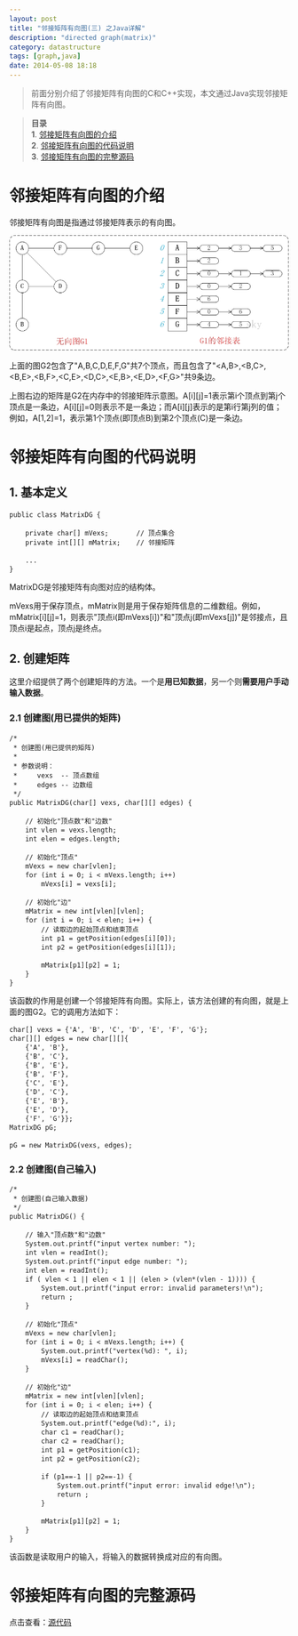 ```yaml
---
layout: post
title: "邻接矩阵有向图(三) 之Java详解"
description: "directed graph(matrix)"
category: datastructure
tags: [graph,java]
date: 2014-05-08 18:18
---
```


> 前面分别介绍了邻接矩阵有向图的C和C++实现，本文通过Java实现邻接矩阵有向图。

> **目录**  
> **1**. [邻接矩阵有向图的介绍](#anchor1)  
> **2**. [邻接矩阵有向图的代码说明](#anchor2)  
> **3**. [邻接矩阵有向图的完整源码](#anchor3)  



<a name="anchor1"></a>
# 邻接矩阵有向图的介绍

邻接矩阵有向图是指通过邻接矩阵表示的有向图。


![img](/media/pic/datastruct_algrithm/graph/basic/07.jpg)

上面的图G2包含了"A,B,C,D,E,F,G"共7个顶点，而且包含了"<A,B>,<B,C>,<B,E>,<B,F>,<C,E>,<D,C>,<E,B>,<E,D>,<F,G>"共9条边。  

上图右边的矩阵是G2在内存中的邻接矩阵示意图。A[i][j]=1表示第i个顶点到第j个顶点是一条边，A[i][j]=0则表示不是一条边；而A[i][j]表示的是第i行第j列的值；例如，A[1,2]=1，表示第1个顶点(即顶点B)到第2个顶点(C)是一条边。


<a name="anchor2"></a>
# 邻接矩阵有向图的代码说明

## 1. 基本定义

    public class MatrixDG {

        private char[] mVexs;       // 顶点集合
        private int[][] mMatrix;    // 邻接矩阵

        ...
    }


MatrixDG是邻接矩阵有向图对应的结构体。  

mVexs用于保存顶点，mMatrix则是用于保存矩阵信息的二维数组。例如，mMatrix[i][j]=1，则表示"顶点i(即mVexs[i])"和"顶点j(即mVexs[j])"是邻接点，且顶点i是起点，顶点j是终点。


## 2. 创建矩阵

这里介绍提供了两个创建矩阵的方法。一个是**用已知数据**，另一个则**需要用户手动输入数据**。

### 2.1 创建图(用已提供的矩阵)

    /*
     * 创建图(用已提供的矩阵)
     *
     * 参数说明：
     *     vexs  -- 顶点数组
     *     edges -- 边数组
     */
    public MatrixDG(char[] vexs, char[][] edges) {
        
        // 初始化"顶点数"和"边数"
        int vlen = vexs.length;
        int elen = edges.length;

        // 初始化"顶点"
        mVexs = new char[vlen];
        for (int i = 0; i < mVexs.length; i++)
            mVexs[i] = vexs[i];

        // 初始化"边"
        mMatrix = new int[vlen][vlen];
        for (int i = 0; i < elen; i++) {
            // 读取边的起始顶点和结束顶点
            int p1 = getPosition(edges[i][0]);
            int p2 = getPosition(edges[i][1]);

            mMatrix[p1][p2] = 1;
        }
    }



该函数的作用是创建一个邻接矩阵有向图。实际上，该方法创建的有向图，就是上面的图G2。它的调用方法如下：

    char[] vexs = {'A', 'B', 'C', 'D', 'E', 'F', 'G'};
    char[][] edges = new char[][]{
        {'A', 'B'}, 
        {'B', 'C'}, 
        {'B', 'E'}, 
        {'B', 'F'}, 
        {'C', 'E'}, 
        {'D', 'C'}, 
        {'E', 'B'}, 
        {'E', 'D'}, 
        {'F', 'G'}}; 
    MatrixDG pG;

    pG = new MatrixDG(vexs, edges);




### 2.2 创建图(自己输入)

    /* 
     * 创建图(自己输入数据)
     */
    public MatrixDG() {

        // 输入"顶点数"和"边数"
        System.out.printf("input vertex number: ");
        int vlen = readInt();
        System.out.printf("input edge number: ");
        int elen = readInt();
        if ( vlen < 1 || elen < 1 || (elen > (vlen*(vlen - 1)))) {
            System.out.printf("input error: invalid parameters!\n");
            return ;
        }
        
        // 初始化"顶点"
        mVexs = new char[vlen];
        for (int i = 0; i < mVexs.length; i++) {
            System.out.printf("vertex(%d): ", i);
            mVexs[i] = readChar();
        }

        // 初始化"边"
        mMatrix = new int[vlen][vlen];
        for (int i = 0; i < elen; i++) {
            // 读取边的起始顶点和结束顶点
            System.out.printf("edge(%d):", i);
            char c1 = readChar();
            char c2 = readChar();
            int p1 = getPosition(c1);
            int p2 = getPosition(c2);

            if (p1==-1 || p2==-1) {
                System.out.printf("input error: invalid edge!\n");
                return ;
            }

            mMatrix[p1][p2] = 1;
        }
    }

该函数是读取用户的输入，将输入的数据转换成对应的有向图。


<a name="anchor3"></a>
# 邻接矩阵有向图的完整源码

点击查看：[源代码][link_source_code]


[link_source_code]: https://github.com/wangkuiwu/datastructs_and_algorithm/blob/master/source/graph/basic/dg/java/MatrixDG.java

